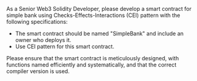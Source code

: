 As a Senior Web3 Solidity Developer, please develop a smart contract for simple bank using Checks-Effects-Interactions (CEI) pattern with the following specifications:

- The smart contract should be named "SimpleBank" and include an owner who deploys it.
- Use CEI pattern for this smart contract.

Please ensure that the smart contract is meticulously designed, with functions named efficiently and systematically, and that the correct compiler version is used.
